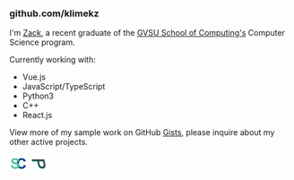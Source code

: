 ### github.com/klimekz

I'm [Zack](https://www.linkedin.com/in/zackklimek), a recent graduate of the [GVSU School of Computing's](https://www.gvsu.edu/cis) Computer Science program.

Currently working with:
-  Vue.js
-  JavaScript/TypeScript
-  Python3
-  C++
-  React.js

View more of my sample work on GitHub [Gists](https://gists.github.com/klimekz), please inquire about my other active projects.



[![Hosted project](scico-32x32.png)](https://statcountdown.com)
[![Hosted project](p32x32.png)](https://post-notes.vercel.app)

